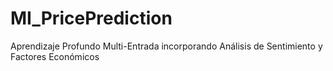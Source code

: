 # MI_PricePrediction
Aprendizaje Profundo Multi-Entrada incorporando Análisis de Sentimiento y Factores Económicos
